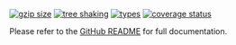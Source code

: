 <!-- README for NPM; the one for GitHub is in .github directory. -->

[![gzip size](https://badgen.net/bundlephobia/minzip/library-starter?color=green)](https://bundlephobia.com/result?p=library-starter)
[![tree shaking](https://badgen.net/bundlephobia/tree-shaking/library-starter)](https://bundlephobia.com/result?p=library-starter)
[![types](https://img.shields.io/npm/types/library-starter?color=brightgreen)](https://www.npmjs.com/package/library-starter)
[![coverage status](https://coveralls.io/repos/github/ivan7237d/library-starter/badge.svg?branch=master)](https://coveralls.io/github/ivan7237d/library-starter?branch=master)

Please refer to the [GitHub README](https://github.com/ivan7237d/library-starter#readme) for full documentation.
